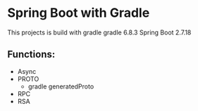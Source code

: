 
# Spring Boot with Gradle
This projects is build with gradle
gradle 6.8.3
Spring Boot 2.7.18

## Functions:
- Async
- PROTO
  - gradle generatedProto
- RPC
- RSA